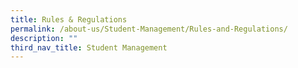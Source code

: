 ```yaml
---
title: Rules & Regulations
permalink: /about-us/Student-Management/Rules-and-Regulations/
description: ""
third_nav_title: Student Management
---
```

